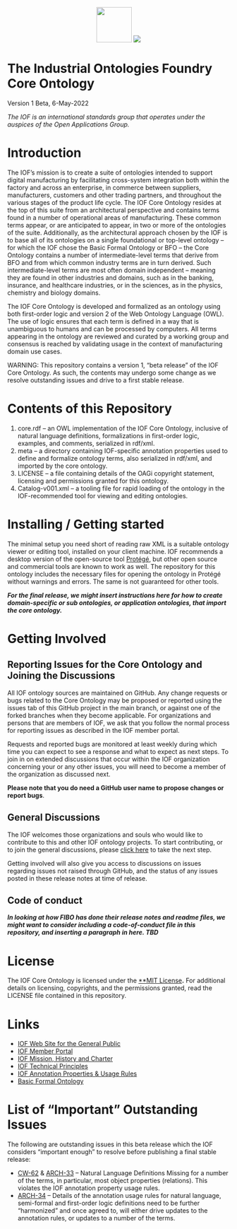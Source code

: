 ﻿<p align="center">
<img src="https://user-images.githubusercontent.com/12449023/166088434-b6761386-9b3f-4881-a891-c8ffdbde0fae.png" height="80">
<img src="https://user-images.githubusercontent.com/12449023/166088435-a9fcc4c7-f51d-443a-b1fd-9fe96a204f77.png" >
</p>

# The Industrial Ontologies Foundry Core Ontology
Version 1 Beta, 6-May-2022

*The IOF is an international standards group that operates under the auspices of the Open Applications Group.*
# Introduction
The IOF’s mission is to create a suite of ontologies intended to support digital manufacturing by facilitating cross-system integration both within the factory and across an enterprise, in commerce between suppliers, manufacturers, customers and other trading partners, and throughout the various stages of the product life cycle. The IOF Core Ontology resides at the top of this suite from an architectural perspective and contains terms found in a number of operational areas of manufacturing. These common terms appear, or are anticipated to appear, in two or more of the ontologies of the suite. Additionally, as the architectural approach chosen by the IOF is to base all of its ontologies on a single foundational or top-level ontology – for which the IOF chose the Basic Formal Ontology or BFO – the Core Ontology contains a number of intermediate-level terms that derive from BFO and from which common industry terms are in turn derived. Such intermediate-level terms are most often domain independent – meaning they are found in other industries and domains, such as in the banking, insurance, and healthcare industries, or in the sciences, as in the physics, chemistry and biology domains. 

The IOF Core Ontology is developed and formalized as an ontology using both first-order logic and version 2 of the Web Ontology Language (OWL). The use of logic ensures that each term is defined in a way that is unambiguous to humans and can be processed by computers. All terms appearing in the ontology are reviewed and curated by a working group and consensus is reached by validating usage in the context of manufacturing domain use cases.

WARNING: This repository contains a version 1, “beta release” of the IOF Core Ontology. As such, the contents may undergo some change as we resolve outstanding issues and drive to a first stable release. 
# Contents of this Repository
1. core.rdf – an OWL implementation of the IOF Core Ontology, inclusive of natural language definitions, formalizations in first-order logic, examples, and comments, serialized in rdf/xml.
1. meta – a directory containing IOF-specific annotation properties used to define and formalize ontology terms, also serialized in rdf/xml, and imported by the core ontology.
1. LICENSE – a file containing details of the OAGi copyright statement, licensing and permissions granted for this ontology.
1. Catalog-v001.xml – a tooling file for rapid loading of the ontology in the IOF-recommended tool for viewing and editing ontologies.
# Installing / Getting started
The minimal setup you need short of reading raw XML is a suitable ontology viewer or editing tool, installed on your client machine. IOF recommends a desktop version of the open-source tool [Protégé](https://protege.stanford.edu/), but other open source and commercial tools are known to work as well. The repository for this ontology includes the necessary files for opening the ontology in Protégé without warnings and errors. The same is not guaranteed for other tools. 

***For the final release, we might insert instructions here for how to create domain-specific or sub ontologies, or application ontologies, that import the core ontology.***
# Getting Involved
## Reporting Issues for the Core Ontology and Joining the Discussions
All IOF ontology sources are maintained on GitHub. Any change requests or bugs related to the Core Ontology may be proposed or reported using the issues tab of this GitHub project in the main branch, or against one of the forked branches when they become applicable. For organizations and persons that are members of IOF, we ask that you follow the normal process for reporting issues as described in the IOF member portal.

Requests and reported bugs are monitored at least weekly during which time you can expect to see a response and what to expect as next steps. To join in on extended discussions that occur within the IOF organization concerning your or any other issues, you will need to become a member of the organization as discussed next. 

**Please note that you do need a GitHub user name to propose changes or report bugs**. 
## General Discussions
The IOF welcomes those organizations and souls who would like to contribute to this and other IOF ontology projects. To start contributing, or to join the general discussions, please [click here](https://oagiscore.atlassian.net/wiki/spaces/IOF/overview) to take the next step. 

Getting involved will also give you access to discussions on issues regarding issues not raised through GitHub, and the status of any issues posted in these release notes at time of release.
## Code of conduct
***In looking at how FIBO has done their release notes and readme files, we might want to consider including a code-of-conduct file in this repository, and inserting a paragraph in here. TBD***
# License
The IOF Core Ontology is licensed under the [**MIT License](http://opensource.org/licenses/MIT)**.** For additional details on licensing, copyrights, and the permissions granted, read the LICENSE file contained in this repository. 
# Links
- [IOF Web Site for the General Public](http://www.industrialontologies.org/) 
- [IOF Member Portal](https://oagiscore.atlassian.net/wiki/spaces/IOF/overview?homepageId=146047039) 
- [IOF Mission, History and Charter](https://www.industrialontologies.org/our-mission/)
- [IOF Technical Principles](https://www.industrialontologies.org/technical-principles/) 
- [IOF Annotation Properties & Usage Rules](https://oagiscore.atlassian.net/wiki/spaces/IOF/pages/3884777496/IOF+Annotation+Properties) 
- [Basic Formal Ontology](https://basic-formal-ontology.org/bfo-2020.html) 
# List of “Important” Outstanding Issues
The following are outstanding issues in this beta release which the IOF considers “important enough” to resolve before publishing a final stable release: 

- [CW-62](https://oagiscore.atlassian.net/browse/CW-62) & [ARCH-33](https://oagiscore.atlassian.net/browse/ARCH-33)  – Natural Language Definitions Missing for a number of the terms, in particular, most object properties (relations). This violates the IOF annotation property usage rules.
- [ARCH-34](https://oagiscore.atlassian.net/browse/ARCH-34) – Details of the annotation usage rules for natural language, semi-formal and first-order logic definitions need to be further “harmonized” and once agreed to, will either drive updates to the annotation rules, or updates to a number of the terms.
